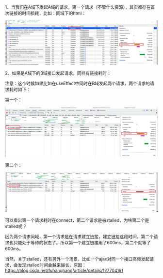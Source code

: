 1、当我们在A域下发起A域的请求，第一个请求（不管什么资源），其实都存在首次链接的时间损耗，比如：同域下的html：

![1673429680129](image/stalled问题/1673429680129.png)

2、如果是A域下的B域接口发起请求，同样有链接耗时：

注意：这个时候如果比如在useEffect中同时在B域发起两个请求，两个请求的请求耗时如下：

第一个：

![1673430172984](image/stalled问题/1673430172984.png)

第二个：

![1673430193814](image/stalled问题/1673430193814.png)

可以看出第一个请求耗时在connect，第二个请求是被stalled，为啥第二个是stalled呢？

因为两个请求同域，第一个请求是在请求建立链接，建立链接这段时间，第二个请求也只能处于等待的状态了。所以第一个建立链接用了600ms，第二个就等了600ms。


当然，关于stalled，还有另外一个场景，比如一个ajax对同一个接口高频发起请求，会发现stalled时间会越来越长，原因：https://blog.csdn.net/fuhanghang/article/details/127704191
